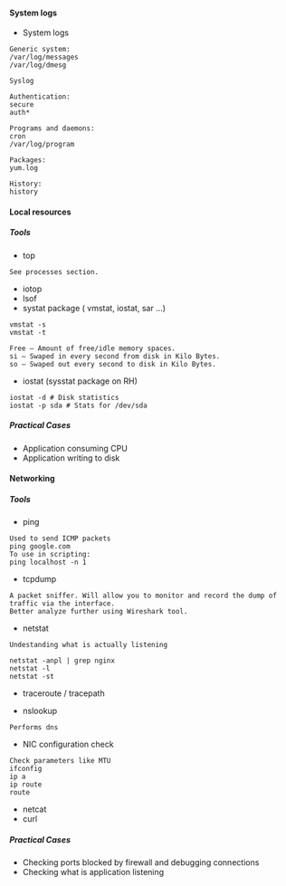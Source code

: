 #### System logs 
- System logs
```
Generic system:
/var/log/messages
/var/log/dmesg

Syslog

Authentication:
secure
auth*

Programs and daemons:
cron 
/var/log/program

Packages:
yum.log

History:
history

```

#### Local resources
##### Tools
- top
```
See processes section.
```
- iotop
- lsof
- systat package ( vmstat, iostat, sar ...) 

```
vmstat -s 
vmstat -t

Free – Amount of free/idle memory spaces.
si – Swaped in every second from disk in Kilo Bytes.
so – Swaped out every second to disk in Kilo Bytes.

```
- iostat (sysstat package on RH)
```
iostat -d # Disk statistics
iostat -p sda # Stats for /dev/sda
```

##### Practical Cases
- Application consuming CPU
- Application writing to disk

#### Networking
##### Tools
- ping
```
Used to send ICMP packets
ping google.com
To use in scripting:
ping localhost -n 1
```
- tcpdump
```
A packet sniffer. Will allow you to monitor and record the dump of traffic via the interface.
Better analyze further using Wireshark tool.
```

- netstat
```
Undestanding what is actually listening

netstat -anpl | grep nginx
netstat -l
netstat -st

```

- traceroute / tracepath 

- nslookup
```
Performs dns 
```
- NIC configuration check
```
Check parameters like MTU
ifconfig
ip a
ip route
route
```
- netcat
- curl

##### Practical Cases
- Checking ports blocked by firewall and debugging connections
- Checking what is application listening
